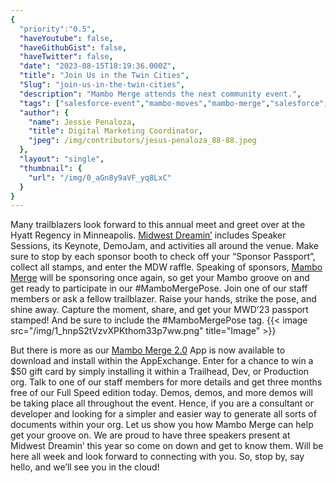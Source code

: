 ```yaml
---
{
  "priority":"0.5",
  "haveYoutube": false,
  "haveGithubGist": false,
  "haveTwitter": false,
  "date": "2023-08-15T18:19:36.000Z",
  "title": "Join Us in the Twin Cities",
  "Slug": "join-us-in-the-twin-cities",
  "description": "Mambo Merge attends the next community event.",
  "tags": ["salesforce-event","mambo-moves","mambo-merge","salesforce","midwest-dreamin"],
  "author": {
    "name": Jessie Penaloza,
    "title": Digital Marketing Coordinator,
    "jpeg": /img/contributors/jesus-penaloza_88-88.jpeg
  },
  "layout": "single",
  "thumbnail": {
    "url": "/img/0_aGn8y9aVF_yq8LxC"
  }
}
---
```

Many trailblazers look forward to this annual meet and greet over at the Hyatt Regency in Minneapolis. [Midwest Dreamin’](https://www.midwestdreamin.com/) includes Speaker Sessions, its Keynote, DemoJam, and activities all around the venue. Make sure to stop by each sponsor booth to check off your “Sponsor Passport”, collect all stamps, and enter the MDW raffle.
Speaking of sponsors, [Mambo Merge](https://www.mambomerge.com/) will be sponsoring once again, so get your Mambo groove on and get ready to participate in our #MamboMergePose. Join one of our staff members or ask a fellow trailblazer. Raise your hands, strike the pose, and shine away. Capture the moment, share, and get your MWD’23 passport stamped! And be sure to include the #MamboMergePose tag.
{{< image src="/img/1_hnpS2tVzvXPKthom33p7ww.png" title="Image" >}}

But there is more as our [Mambo Merge 2.0](https://appexchange.salesforce.com/appxListingDetail?listingId=a0N3u00000MBinOEAT) App is now available to download and install within the AppExchange. Enter for a chance to win a $50 gift card by simply installing it within a Trailhead, Dev, or Production org. Talk to one of our staff members for more details and get three months free of our Full Speed edition today.
Demos, demos, and more demos will be taking place all throughout the event. Hence, if you are a consultant or developer and looking for a simpler and easier way to generate all sorts of documents within your org. Let us show you how Mambo Merge can help get your groove on.
We are proud to have three speakers present at Midwest Dreamin’ this year so come on down and get to know them. Will be here all week and look forward to connecting with you.
So, stop by, say hello, and we’ll see you in the cloud!
